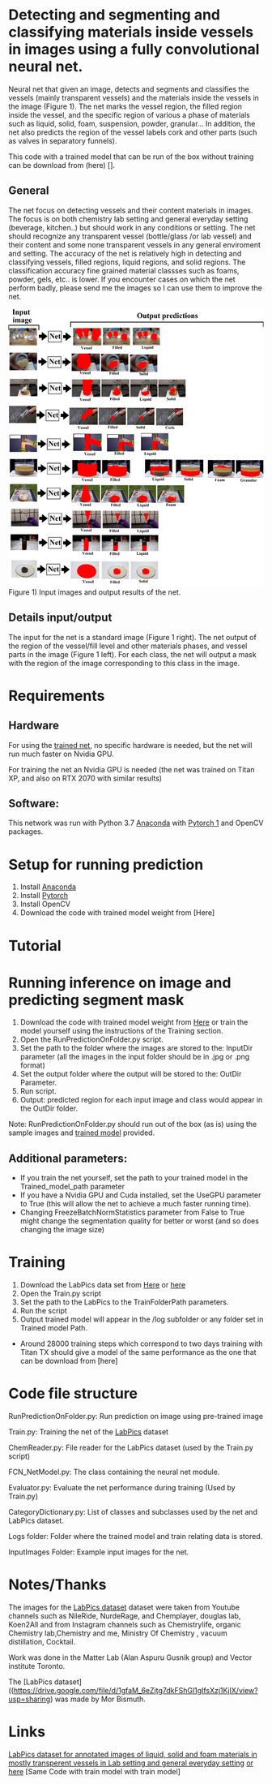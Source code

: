 ﻿# Detecting and segmenting and classifying materials inside vessels in images using a fully convolutional neural net.


Neural net that given an image, detects and segments and classifies the vessels (mainly transparent vessels) and the materials inside the vessels in the image (Figure 1). The net marks the vessel region, the filled region inside the vessel, and the specific region of various a phase of materials such as liquid, solid, foam, suspension, powder, granular... In addition, the net also predicts the region of the vessel labels cork and other parts (such as valves in separatory funnels).  


This code with a trained model that can be run of the box without training can be download from (here) [].
## General 
The net focus on detecting vessels and their content materials in images. The focus is on both chemistry lab setting and general everyday setting (beverage, kitchen..) but should work in any conditions or setting. The net should recognize  any transparent vessel (bottle/glass /or lab vessel) and their content and some none transparent vessels in any general enviroment and setting. The accuracy of the net is relatively high in detecting and classifying vessels, filled regions, liquid regions, and solid regions. The classification accuracy  fine grained material classses such as foams, powder, gels, etc.. is  lower. If you encounter cases on which the net perform badly, please send me the images so I can use them to improve the net.


 ![](/Figure1.jpg)
Figure 1) Input images and output results of the net.
 


## Details input/output
The input for the net is a standard image (Figure 1 right).
The net output of the region of the vessel/fill level and other materials phases, and vessel parts in the image (Figure 1 left). For each class, the net will output a mask with the region of the image corresponding to this class in the image.








# Requirements
## Hardware
For using the [trained net](), no specific hardware is needed, but the net will run much faster on Nvidia GPU.

For training the net an Nvidia GPU is needed (the net was trained on Titan XP, and also on RTX 2070 with similar results)

## Software:
This network was run with Python 3.7 [Anaconda](https://www.anaconda.com/download/) with  [Pytorch 1](https://pytorch.org/) and OpenCV packages.




# Setup for running prediction
1) Install [Anaconda](https://www.anaconda.com/download/)
2) Install [Pytorch](https://pytorch.org/)
2) Install OpenCV
3) Download the code with trained model weight from [Here]


# Tutorial


# Running inference on image and predicting segment mask
1. Download the code with trained model weight from [Here]() or train the model yourself using the instructions of the Training section.
2. Open the RunPredictionOnFolder.py script.
3. Set the path to the folder where the images are stored to the: InputDir parameter (all the images in the input folder should be in .jpg or .png format)
4. Set the output folder where the output will be stored to the: OutDir Parameter.
5. Run script. 
6. Output: predicted region for each input image and class would appear in the OutDir folder.

Note: RunPredictionOnFolder.py should run out of the box (as is) using the sample images and [trained model]() provided.
  ## Additional parameters:
* If you train the net yourself, set the path to your  trained model  in the Trained_model_path parameter
*  If you have a Nvidia GPU and Cuda installed, set the UseGPU parameter to True (this will allow the net to achieve a much faster running time).
* Changing FreezeBatchNormStatistics parameter from False to True might change the segmentation quality for better or worst (and so does changing the image size)




# Training
1. Download the LabPics data set from [Here](https://drive.google.com/file/d/1TZao7JDzxcJr_hMqYHLRcV2N0UHoH2c1/view?usp=sharing) or [here](https://drive.google.com/file/d/1gfaM_6eZjtg7dkFShGl1gIfsXzj1KjIX/view?usp=sharing)
2. Open the Train.py script
3. Set the path to the LabPics to the TrainFolderPath parameters.
4. Run the script 
5. Output trained model will appear in the /log subfolder or any folder set in Trained model Path.


* Around 28000 training steps which correspond to two days training with Titan TX should give a model of the same performance as the one that can be download from [here]
# Code file structure
RunPredictionOnFolder.py: Run prediction on image using pre-trained image

Train.py: Training the net of the [LabPics](https://drive.google.com/file/d/1TZao7JDzxcJr_hMqYHLRcV2N0UHoH2c1/view?usp=sharing) dataset

ChemReader.py: File reader for the LabPics dataset (used by the Train.py script)

FCN_NetModel.py: The class containing the neural net module.

Evaluator.py: Evaluate the net performance during training (Used by Train.py)

CategoryDictionary.py: List of classes and subclasses used by the net and LabPics dataset.

Logs folder: Folder where the trained model and train relating data is stored.

InputImages Folder: Example input images for the net.


# Notes/Thanks
The images for the [LabPics dataset](https://drive.google.com/file/d/1TZao7JDzxcJr_hMqYHLRcV2N0UHoH2c1/view?usp=sharing)   dataset were taken from Youtube channels such as NileRide, NurdeRage, and Chemplayer, douglas lab, Koen2All and from Instagram channels such as Chemistrylife, organic Chemistry lab,Chemistry and me, Ministry Of Chemistry , vacuum distillation, Cocktail.

Work was done in the Matter Lab (Alan Aspuru Gusnik group) and Vector institute Toronto.

The [LabPics dataset]((https://drive.google.com/file/d/1gfaM_6eZjtg7dkFShGl1gIfsXzj1KjIX/view?usp=sharing) was made by Mor Bismuth.

# Links
[LabPics dataset for annotated images of liquid, solid and foam materials in mostly transperent vessels in Lab setting and general everyday setting](https://drive.google.com/file/d/1TZao7JDzxcJr_hMqYHLRcV2N0UHoH2c1/view?usp=sharing) [or here](https://drive.google.com/file/d/1gfaM_6eZjtg7dkFShGl1gIfsXzj1KjIX/view?usp=sharing)
[Same Code with train model with train model]
